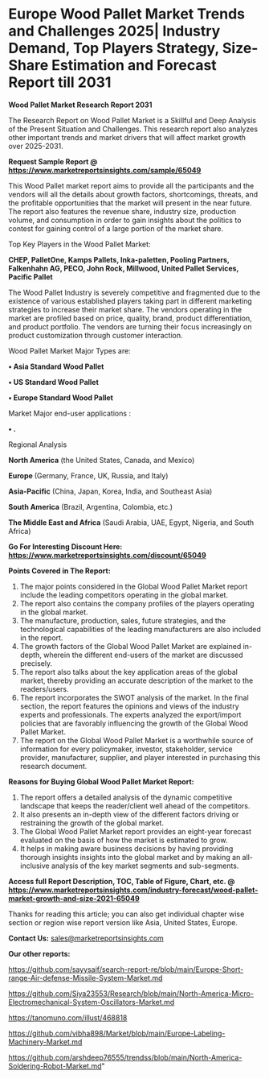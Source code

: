 # Europe Wood Pallet Market Trends and Challenges 2025| Industry Demand, Top Players Strategy, Size-Share Estimation and Forecast Report till 2031

<strong>Wood Pallet Market Research Report 2031</strong>

The Research Report on Wood Pallet Market is a Skillful and Deep Analysis of the Present Situation and Challenges. This research report also analyzes other important trends and market drivers that will affect market growth over 2025-2031.

<strong>Request Sample Report @ <a href=https://www.marketreportsinsights.com/sample/65049>https://www.marketreportsinsights.com/sample/65049</a></strong>

This Wood Pallet market report aims to provide all the participants and the vendors will all the details about growth factors, shortcomings, threats, and the profitable opportunities that the market will present in the near future. The report also features the revenue share, industry size, production volume, and consumption in order to gain insights about the politics to contest for gaining control of a large portion of the market share.

Top Key Players in the Wood Pallet Market:

<strong>CHEP, PalletOne, Kamps Pallets, Inka-paletten, Pooling Partners, Falkenhahn AG, PECO, John Rock, Millwood, United Pallet Services, Pacific Pallet</strong>

The Wood Pallet Industry is severely competitive and fragmented due to the existence of various established players taking part in different marketing strategies to increase their market share. The vendors operating in the market are profiled based on price, quality, brand, product differentiation, and product portfolio. The vendors are turning their focus increasingly on product customization through customer interaction.

Wood Pallet Market Major Types are:

<strong>• Asia Standard Wood Pallet

• US Standard Wood Pallet

• Europe Standard Wood Pallet</strong>

Market Major end-user applications :

<strong>• .</strong>

Regional Analysis

</u><strong><b>North America</b></strong> (the United States, Canada, and Mexico)

<strong><b>Europe </b></strong>(Germany, France, UK, Russia, and Italy)

<strong><b>Asia-Pacific</b></strong> (China, Japan, Korea, India, and Southeast Asia)

<strong><b>South America</b></strong> (Brazil, Argentina, Colombia, etc.)

<strong><b>The Middle East and Africa</b></strong> (Saudi Arabia, UAE, Egypt, Nigeria, and South Africa)

<strong>Go For Interesting Discount Here: <a href=https://www.marketreportsinsights.com/discount/65049>https://www.marketreportsinsights.com/discount/65049</a></strong>

<strong>Points Covered in The Report:</strong>
<ol>
  <li>The major points considered in the Global Wood Pallet Market report include the leading competitors operating in the global market.</li>
  <li>The report also contains the company profiles of the players operating in the global market.</li>
  <li>The manufacture, production, sales, future strategies, and the technological capabilities of the leading manufacturers are also included in the report.</li>
  <li>The growth factors of the Global Wood Pallet Market are explained in-depth, wherein the different end-users of the market are discussed precisely.</li>
  <li>The report also talks about the key application areas of the global market, thereby providing an accurate description of the market to the readers/users.</li>
  <li>The report incorporates the SWOT analysis of the market. In the final section, the report features the opinions and views of the industry experts and professionals. The experts analyzed the export/import policies that are favorably influencing the growth of the Global Wood Pallet Market.</li>
  <li>The report on the Global Wood Pallet Market is a worthwhile source of information for every policymaker, investor, stakeholder, service provider, manufacturer, supplier, and player interested in purchasing this research document.</li>
</ol>
<strong>Reasons for Buying Global Wood Pallet Market Report:</strong>

<ol>
  <li>The report offers a detailed analysis of the dynamic competitive landscape that keeps the reader/client well ahead of the competitors.</li>
  <li>It also presents an in-depth view of the different factors driving or restraining the growth of the global market.</li>
  <li>The Global Wood Pallet Market report provides an eight-year forecast evaluated on the basis of how the market is estimated to grow.</li>
  <li>It helps in making aware business decisions by having providing thorough insights insights into the global market and by making an all-inclusive analysis of the key market segments and sub-segments.</li>
</ol>
<strong>Access full Report Description, TOC, Table of Figure, Chart, etc. @ <a href=https://www.marketreportsinsights.com/industry-forecast/wood-pallet-market-growth-and-size-2021-65049>https://www.marketreportsinsights.com/industry-forecast/wood-pallet-market-growth-and-size-2021-65049</a></strong>


Thanks for reading this article; you can also get individual chapter wise section or region wise report version like Asia, United States, Europe.

<strong>Contact Us:</strong>
sales@marketreportsinsights.com

<strong>Our other reports:</strong>

<a href=https://github.com/sayysaif/search-report-re/blob/main/Europe-Short-range-Air-defense-Missile-System-Market.md>https://github.com/sayysaif/search-report-re/blob/main/Europe-Short-range-Air-defense-Missile-System-Market.md</a>

<a href=https://github.com/Siya23553/Research/blob/main/North-America-Micro-Electromechanical-System-Oscillators-Market.md>https://github.com/Siya23553/Research/blob/main/North-America-Micro-Electromechanical-System-Oscillators-Market.md</a>

<a href=https://tanomuno.com/illust/468818>https://tanomuno.com/illust/468818</a>

<a href=https://github.com/vibha898/Market/blob/main/Europe-Labeling-Machinery-Market.md>https://github.com/vibha898/Market/blob/main/Europe-Labeling-Machinery-Market.md</a>

<a href=https://github.com/arshdeep76555/trendss/blob/main/North-America-Soldering-Robot-Market.md>https://github.com/arshdeep76555/trendss/blob/main/North-America-Soldering-Robot-Market.md</a>"
